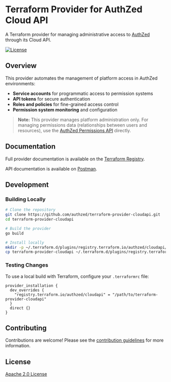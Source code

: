 # Terraform Provider for AuthZed Cloud API

A Terraform provider for managing administrative access to [AuthZed](https://authzed.com/) through its Cloud API.

[![License](https://img.shields.io/badge/License-Apache%202.0-blue.svg)](LICENSE)

## Overview

This provider automates the management of platform access in AuthZed environments:

- **Service accounts** for programmatic access to permission systems
- **API tokens** for secure authentication
- **Roles and policies** for fine-grained access control
- **Permission system monitoring** and configuration

> **Note:** This provider manages platform administration only. For managing permissions data (relationships between users and resources), use the [AuthZed Permissions API](https://docs.authzed.com/reference/api) directly.

## Documentation

Full provider documentation is available on the [Terraform Registry](https://registry.terraform.io/providers/authzed/cloudapi/latest/docs).

API documentation is available on [Postman](https://www.postman.com/authzed/spicedb/collection/5fm402n/authzed-cloud-api).

## Development

### Building Locally

```bash
# Clone the repository
git clone https://github.com/authzed/terraform-provider-cloudapi.git
cd terraform-provider-cloudapi

# Build the provider
go build

# Install locally
mkdir -p ~/.terraform.d/plugins/registry.terraform.io/authzed/cloudapi/0.1.0/$(go env GOOS)_$(go env GOARCH)
cp terraform-provider-cloudapi ~/.terraform.d/plugins/registry.terraform.io/authzed/cloudapi/0.1.0/$(go env GOOS)_$(go env GOARCH)/
```

### Testing Changes

To use a local build with Terraform, configure your `.terraformrc` file:

```hcl
provider_installation {
  dev_overrides {
    "registry.terraform.io/authzed/cloudapi" = "/path/to/terraform-provider-cloudapi"
  }
  direct {}
}
```

## Contributing

Contributions are welcome! Please see the [contribution guidelines](CONTRIBUTING.md) for more information.

## License

[Apache 2.0 License](LICENSE)

